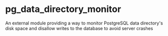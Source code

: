 # pg_data_directory_monitor
An external module providing a way to monitor PostgreSQL data directory's disk space and disallow writes to the database to avoid server crashes
